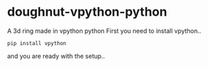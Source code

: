 # doughnut-vpython-python
A 3d ring made in vpython python
First you need to install vpython..
```
pip install vpython
```
and you are ready with the setup..
